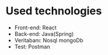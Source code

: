 # Used technologies

* Front-end: React
* Back-end: Java(Spring)
* Veritabanı: Nosql mongoDb
* Test: Postman
